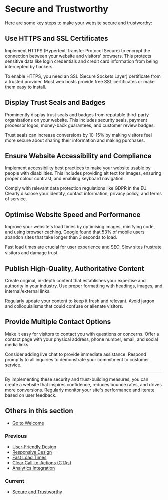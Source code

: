 # Secure and Trustworthy

Here are some key steps to make your website secure and trustworthy:

## Use HTTPS and SSL Certificates

Implement HTTPS (Hypertext Transfer Protocol Secure) to encrypt the connection between your website and visitors' browsers. This protects sensitive data like login credentials and credit card information from being intercepted by hackers.

To enable HTTPS, you need an SSL (Secure Sockets Layer) certificate from a trusted provider. Most web hosts provide free SSL certificates or make them easy to install.

## Display Trust Seals and Badges

Prominently display trust seals and badges from reputable third-party organisations on your website. This includes security seals, payment processor logos, money-back guarantees, and customer review badges.

Trust seals can increase conversions by 10-15% by making visitors feel more secure about sharing their information and making purchases.

## Ensure Website Accessibility and Compliance

Implement accessibility best practices to make your website usable by people with disabilities. This includes providing alt text for images, ensuring proper colour contrast, and enabling keyboard navigation.

Comply with relevant data protection regulations like GDPR in the EU. Clearly disclose your identity, contact information, privacy policy, and terms of service.

## Optimise Website Speed and Performance

Improve your website's load times by optimising images, minifying code, and using browser caching. Google found that 53% of mobile users abandon sites that take longer than 3 seconds to load.

Fast load times are crucial for user experience and SEO. Slow sites frustrate visitors and damage trust.

## Publish High-Quality, Authoritative Content

Create original, in-depth content that establishes your expertise and authority in your industry. Use proper formatting with headings, images, and internal/external links.

Regularly update your content to keep it fresh and relevant. Avoid jargon and colloquialisms that could confuse or alienate visitors.

## Provide Multiple Contact Options

Make it easy for visitors to contact you with questions or concerns. Offer a contact page with your physical address, phone number, email, and social media links.

Consider adding live chat to provide immediate assistance. Respond promptly to all inquiries to demonstrate your commitment to customer service.

---

By implementing these security and trust-building measures, you can create a website that inspires confidence, reduces bounce rates, and drives more conversions. Regularly monitor your site's performance and iterate based on user feedback.

## Others in this section

* [Go to Welcome](../Welcome.md)

### Previous

* [User-Friendly Design](../1.%20Website%20Development/User-Friendly%20Design.md)
* [Responsive Design](../1.%20Website%20Development/Responsive%20Design.md)
* [Fast Load Times](../1.%20Website%20Development/Fast%20Load%20Times.md)
* [Clear Call-to-Actions (CTAs)](../1.%20Website%20Development/Clear%20Call-to-Actions%20(CTAs).md)
* [Analytics Integration](../1.%20Website%20Development/Analytics%20Integration.md)

### Current

* [Secure and Trustworthy](../1.%20Website%20Development/Secure%20and%20Trustworthy.md)
